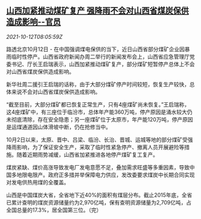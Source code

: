 <!--1634027463000-->
[山西加紧推动煤矿复产 强降雨不会对山西省煤炭保供造成影响--官员](https://cn.reuters.com/article/shanxi-coal-mine-production-1012-idCNKBS2H20MF)
------

<div><i>2021-10-12T08:05:59Z</i></div><p>路透北京10月12日 - 在中国强调煤电保供的当下，近日山西省部分煤矿企业因暴雨临时性停产。山西省政府新闻办周二举行的新闻发布会上，山西省应急管理厅党委书记、厅长王启瑞表示，山西加紧推动煤矿复产，部分煤矿短暂停产总体上不会对山西省煤炭保供造成影响。</p><p>新华社周二援引王启瑞的话称，由于大部分煤矿停产时间较短，恢复生产较快，总体来说不会对山西省煤炭保供造成影响。</p><p>“截至目前，大部分煤矿都已恢复正常生产，只有4座煤矿尚未恢复。”王启瑞称，这4座煤矿中，有三座位于临汾市，总体年产能360万吨，停产原因是涌水较大仍未彻底清除，存在安全隐患；另一座煤矿位于太原市，年产能120万吨，停产原因是运煤通道因山体滑坡中断，仍在抢修当中。</p><p>10月2日以来，太原、晋中、吕梁、临汾、长治、晋城、运城等地的部分煤矿受强降雨影响，为了保证安全生产，采取了临时性紧急停产、撤离人员开展避险等措施。随着近期雨势减缓，山西省加紧推进各地停产煤矿复工复产。</p><p>煤炭紧缺、煤价高涨导致发电厂发电意愿不足，叠加需求旺盛等多重因素，导致中国多地限电限产。政府正多措并举保障电力供应，发改委要求煤炭中长期合同实现对发电供热用煤的全覆盖。</p><p>山西是中国煤炭大省，全省地下近40%的面积有煤层分布。截止2015年底，全省已累计查明的煤炭资源储量约为2,970亿吨，保有查明资源储量为2,709亿吨，占全国总量的17.3%，居全国第三位。（完）</p>

